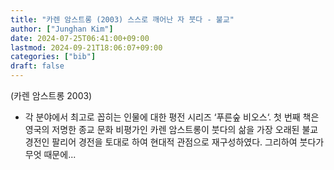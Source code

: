 ```yaml
---
title: "카렌 암스트롱 (2003) 스스로 깨어난 자 붓다 - 불교"
author: ["Junghan Kim"]
date: 2024-07-25T06:41:00+09:00
lastmod: 2024-09-21T18:06:07+09:00
categories: ["bib"]
draft: false
---
```


(카렌 암스트롱 2003)

-   각 분야에서 최고로 꼽히는 인물에 대한 평전 시리즈 ‘푸른숲 비오스‘. 첫 번째 책은 영국의 저명한 종교 문화 비평가인 카렌 암스트롱이 붓다의 삶을 가장 오래된 불교 경전인 팔리어 경전을 토대로 하여 현대적 관점으로 재구성하였다. 그리하여 붓다가 무엇 때문에...
